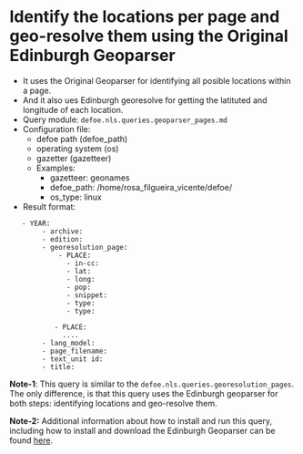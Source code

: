 # Identify the locations per page and geo-resolve them using the Original Edinburgh Geoparser

* It uses the Original Geoparser for identifying all posible locations within a page.
* And it also ues Edinburgh georesolve for getting the latituted and longitude of each location.
* Query module: `defoe.nls.queries.geoparser_pages.md`
* Configuration file:
  - defoe path (defoe_path)
  - operating system (os) 
  - gazetter (gazetteer)
  - Examples:
     - gazetteer: geonames
     - defoe_path: /home/rosa_filgueira_vicente/defoe/
     - os_type: linux
* Result format:

```
   - YEAR:
        - archive: 
        - edition: 
        - georesolution_page:
            - PLACE:
              - in-cc: 
              - lat: 
              - long: 
              - pop: 
              - snippet: 
              - type: 
              - type:

           - PLACE: 
             ....
        - lang_model: 
        - page_filename: 
        - text_unit id: 
        - title: 
```

**Note-1**: This query is similar to the  `defoe.nls.queries.georesolution_pages`. The only difference, is that this query uses the Edinburgh geoparser for both steps: identifying locations and geo-resolve them. 

**Note-2:** Additional information about how to install and run this query, including how to install and download the Edinburgh Geoparser can be found [here](../setup-VM.md).
